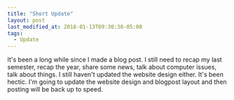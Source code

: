 ```yaml
---
title: "Short Update"
layout: post
last_modified_at: 2018-01-13T09:30:30-05:00
tags:
  - Update
---
```


It's been a long while since I made a blog post. I still need to recap my last semester, recap the year, share some news, talk about computer issues, 
talk about things. I still haven't updated the website design either. It's been hectic. I'm going to update the website design and blogpost layout and 
then posting will be back up to speed. 
